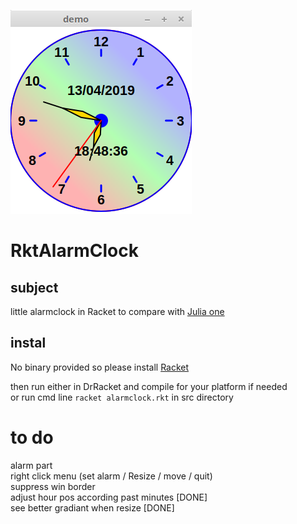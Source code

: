 ![splash image](images/RktClock.png) 
# RktAlarmClock
## subject

little alarmclock in Racket to compare with [Julia one](https://github.com/nodrygo/jAnalogAlarmClock)   

## instal

No binary provided so please install [Racket](https://racket-lang.org/)

then run either in DrRacket and compile for your platform if needed   
or run cmd line `racket alarmclock.rkt` in src directory

# to do
alarm part   
right click menu  (set alarm / Resize / move / quit)    
suppress win border        
adjust hour pos according past minutes [DONE]     
see better gradiant when resize [DONE]     